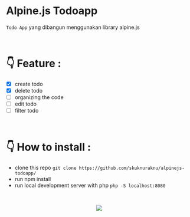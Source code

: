 
# Alpine.js Todoapp
`Todo App` yang dibangun menggunakan library alpine.js

<br>

# 👇 Feature :
- [x] create todo
- [x] delete todo
- [ ] organizing the code
- [ ] edit todo
- [ ] filter todo 

<br>

# 👇 How to install :
- clone this repo ` git clone https://github.com/skuknuraknu/alpinejs-todoapp/ ` <br>
- run npm install <br>
- run local development server with php ` php -S localhost:8080 ` <br>

<br>

<p align="center">
<img src="https://thumbs.gfycat.com/UnsightlyLoneGeese-max-1mb.gif"/></p>
